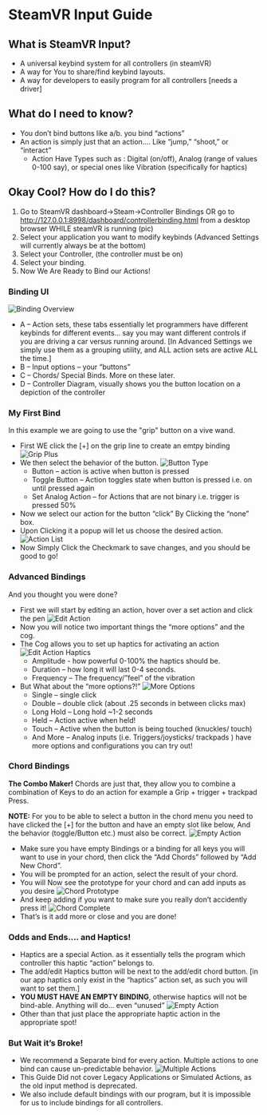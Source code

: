 # SteamVR Input Guide

## What is SteamVR Input?

- A universal keybind system for all controllers (in steamVR)
- A way for You to share/find keybind layouts.
- A way for developers to easily program for all controllers [needs a driver]

## What do I need to know?

- You don’t bind buttons like a/b. you bind “actions”
- An action is simply just that an action…. Like “jump,” “shoot,” or “interact”
  - Action Have Types such as : Digital (on/off), Analog (range of values 0-100 say), or special ones like Vibration (specifically for haptics)

## Okay Cool? How do I do this?

1. Go to SteamVR dashboard->Steam->Controller Bindings OR go to http://127.0.0.1:8998/dashboard/controllerbinding.html from a desktop browser WHILE steamVR is running
(pic)
2. Select your application you want to modify keybinds (Advanced Settings will currently always be at the bottom)
3. Select your Controller, (the controller must be on)
4. Select your binding.
5. Now We Are Ready to Bind our Actions!

### Binding UI

![Binding Overview](docs/screenshots/bindingoverview.png)
- A – Action sets, these tabs essentially let programmers have different keybinds for different events… say you may want different controls if you are driving a car versus running around. [In Advanced Settings we simply use them as a grouping utility, and ALL action sets are active ALL the time.]
- B – Input options – your “buttons”
- C – Chords/ Special Binds. More on these later.
- D – Controller Diagram, visually shows you the button location on a depiction of the controller

### My First Bind

In this example we are going to use the "grip" button on a vive wand.

- First WE click the  [+] on the grip line to create an emtpy binding
![Grip Plus](docs/screenshots/gripplus.png)
- We then select the behavior of the button.
![Button Type](docs/screenshots/buttontype.png)
  - Button – action is active when button is pressed
  - Toggle Button – Action toggles state when button is pressed i.e. on until pressed again
  - Set Analog Action – for Actions that are not binary i.e. trigger is pressed 50%
- Now we select our action for the button “click” By Clicking the “none” box.
- Upon Clicking it a popup will let us choose the desired action.
![Action List](docs/screenshots/actionlist.png)
- Now Simply Click the Checkmark to save changes, and you should be good to go!

### Advanced Bindings

And you thought you were done?

- First we will start by editing an action, hover over a set action and click the pen
![Edit Action](docs/screenshots/actionlist.png)
- Now you will notice two important things the “more options” and the cog.
- The Cog allows you to set up haptics for activating an action 
![Edit Action Haptics](docs/screenshots/actionhaptics.png)
  - Amplitude - how powerful 0-100% the haptics should be.
  - Duration – how long it will last 0-4 seconds.
  - Frequency – The frequency/”feel” of the vibration
- But What about the “more options?!”
![More Options](docs/screenshots/moreoptions.png)
  - Single – single click
  - Double – double click (about .25 seconds in between clicks max)
  - Long Hold – Long hold ~1-2 seconds
  - Held – Action active when held!
  - Touch – Active when the button is being touched (knuckles/ touch)
  - And More – Analog inputs (i.e. Triggers/joysticks/ trackpads ) have more options and configurations you can try out!
 
### Chord Bindings
 
 **The Combo Maker!** Chords are just that, they allow you to combine a combination of Keys to do an action for example a Grip + trigger + trackpad Press.
 
**NOTE:** For you to be able to select a button in the chord menu you need to have clicked the [+] for the button and have an empty slot like below, And the behavior (toggle/Button etc.) must also be correct.
![Empty Action](docs/screenshots/emptyaction.png)

- Make sure you have empty Bindings or a binding for all keys you will want to use in your chord, then click the “Add Chords” followed by “Add New Chord”.
- You will be prompted for an action, select the result of your chord.
- You will Now see the prototype for your chord and can add inputs as you desire
![Chord Prototype](docs/screenshots/chordproto.png)
- And keep adding if you want to make sure you really don’t accidently press it!
![Chord Complete](docs/screenshots/chordcomplete.png)
- That’s is it add more or close and you are done!

### Odds and Ends.... and Haptics!

- Haptics are a special Action. as it essentially tells the program which controller this haptic “action” belongs to.
- The add/edit Haptics button will be  next to the add/edit chord button. [in our app haptics only exist in the “haptics” action set, as such you will want to set them.]
- **YOU MUST HAVE AN EMPTY BINDING**, otherwise haptics will not be bind-able. Anything will do… even “unused” 
![Empty Action](docs/screenshots/emptyaction.png)
- Other than that just place the appropriate haptic action in the appropriate spot!

### But Wait it’s Broke!

- We recommend a Separate bind for every action. Multiple actions to one bind can cause un-predictable behavior.
![Multiple Actions](docs/screenshots/multipleactions.png)
- This Guide Did not cover Legacy Applications or Simulated Actions, as the old input method is deprecated.
- We also include default bindings with our program, but it is impossible for us to include bindings for all controllers.


